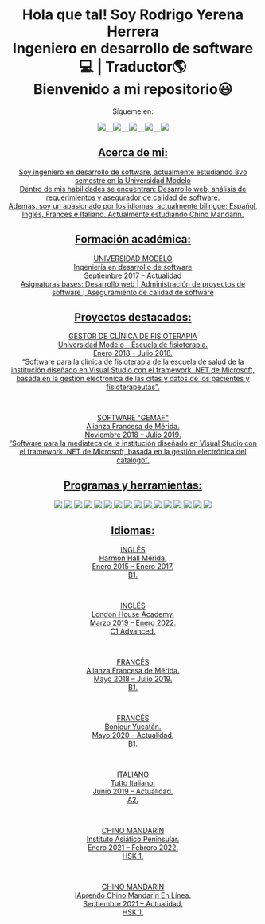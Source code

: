   <h1 align=center>
    Hola que tal! Soy Rodrigo Yerena Herrera <br/> Ingeniero en desarrollo de software💻 | Traductor🌎<br/> Bienvenido a mi repositorio😃
  </h1>
<p align=center>Sígueme en:</p>
  <p align=center>
    <a href="https://www.linkedin.com/in/rodrigo-yerena-herrera-7447b1158/"><img src="https://img.shields.io/badge/linkedin-%230077B5.svg?&style=for-the-badge&logo=linkedin&logoColor=white" />&nbsp;&nbsp;&nbsp;
      <a href="https://public.tableau.com/app/profile/rodrigo.yerena#!/?newProfile=&activeTab=0"><img src="https://img.shields.io/badge/Tableau-E97627?style=for-the-badge&logo=Tableau&logoColor=white" />&nbsp;&nbsp;&nbsp;
        <a href="https://www.youtube.com/channel/UCkVClfCCWgLGYIfvW79vxVA"><img src="https://img.shields.io/badge/Youtube-darkred.svg?&style=for-the-badge&logo=youtube&logoColor=white" />&nbsp;&nbsp;&nbsp;
          <a href="https://www.facebook.com/rodrigo.yerena.77"><img src="https://img.shields.io/badge/Facebook-blue?style=for-the-badge&labelColor=blue&logo=facebook&logoColor=white" />&nbsp;&nbsp;&nbsp;
          <a href="https://www.instagram.com/rod_yerena.h/"><img src="https://img.shields.io/badge/Instagram-E4405F?style=for-the-badge&logo=instagram&logoColor=white" />
  </p>
            
<h2 align=center>
  Acerca de mi:
</h2>

<p align=center>
	Soy ingeniero en desarrollo de software, actualmente estudiando 8vo semestre en la Universidad Modelo<br/>Dentro de mis habilidades se encuentran: Desarrollo web, análisis de requerimientos y asegurador de calidad de software.<br/>Ademas, soy un apasionado por los idiomas, actualmente bilingue: Español, Inglés, Frances e Italiano. Actualmente estudiando Chino Mandarín.
</p>
						
<h2 align=center>
  Formación académica:
</h2>
            
<p align=center>
	UNIVERSIDAD MODELO<br/>Ingeniería en desarrollo de software<br/>Septiembre 2017 – Actualidad<br/>Asignaturas bases: Desarrollo web | Administración de proyectos de software | Aseguramiento de calidad de software
</p>
           
<h2 align=center>
  Proyectos destacados:
</h2>
		  
<p align=center>
	GESTOR DE CLÍNICA DE FISIOTERAPIA<br/>Universidad Modelo – Escuela de fisioterapia.<br/>Enero 2018 – Julio 2018.<br/>“Software para la clínica de fisioterapia de la escuela de salud de la institución diseñado en 
Visual Studio con el framework .NET de Microsoft, basada en la gestión electrónica de las 
citas y datos de los pacientes y fisioterapeutas”.

</p>
<br/>
<p align=center>
	SOFTWARE "GEMAF"<br/>Alianza Francesa de Mérida.<br/>Noviembre 2018 – Julio 2019.<br/>“Software para la mediateca de la institución diseñado en Visual Studio con el framework .NET 
de Microsoft, basada en la gestión electrónica del catalogo”.

</p>
	
<h2 align=center>
  Programas y herramientas:
</h2>		  
<p align=center>
	<img src="https://img.shields.io/badge/c-%2300599C.svg?style=for-the-badge&logo=c&logoColor=white" />
	<img src="https://img.shields.io/badge/c++-%2300599C.svg?style=for-the-badge&logo=c%2B%2B&logoColor=white" />
	<img src="https://img.shields.io/badge/c%23-%23239120.svg?style=for-the-badge&logo=c-sharp&logoColor=white" />
	<img src="https://img.shields.io/badge/html-%23E34F26.svg?style=for-the-badge&logo=html5&logoColor=white" />
	<img src="https://img.shields.io/badge/css-%231572B6.svg?style=for-the-badge&logo=css3&logoColor=white" />
	<img src="https://img.shields.io/badge/javascript-%23323330.svg?style=for-the-badge&logo=javascript&logoColor=%23F7DF1E" />
	<img src="https://img.shields.io/badge/mysql-%2300f.svg?style=for-the-badge&logo=mysql&logoColor=white" />
	<img src="https://img.shields.io/badge/react-%2320232a.svg?style=for-the-badge&logo=react&logoColor=%2361DAFB" />
	<img src="https://img.shields.io/badge/swift-F54A2A?style=for-the-badge&logo=swift&logoColor=white" />
	<img src="https://img.shields.io/badge/Visual%20Studio-5C2D91.svg?style=for-the-badge&logo=visual-studio&logoColor=white" />
	<img src="https://img.shields.io/badge/VS%20Code-0078d7.svg?style=for-the-badge&logo=visual-studio-code&logoColor=white" />
	<img src="https://img.shields.io/badge/pycharm-143?style=for-the-badge&logo=pycharm&logoColor=black&color=black&labelColor=green" />
	<img src="https://img.shields.io/badge/jupyter-%23FA0F00.svg?style=for-the-badge&logo=jupyter&logoColor=white" />
	<img src="https://img.shields.io/badge/Xcode-007ACC?style=for-the-badge&logo=Xcode&logoColor=white" />
	<img src="https://img.shields.io/badge/Microsoft-0078D4?style=for-the-badge&logo=microsoft&logoColor=white" />
	<img src="https://img.shields.io/badge/mac%20os-000000?style=for-the-badge&logo=macos&logoColor=F0F0F0" />
	
</p>	
	  
<h2 align=center>
  Idiomas:
</h2>	
		  
<p align=center>
	INGLÉS<br/>Harmon Hall Mérida.<br/>Enero 2015 – Enero 2017.<br/>B1.
</p>
<br/>
<p align=center>
	INGLÉS<br/>London House Academy.<br/>Marzo 2019 – Enero 2022.<br/>C1 Advanced.
</p>
<br/>	
<p align=center>
	FRANCÉS<br/>Alianza Francesa de Mérida.<br/>Mayo 2018 – Julio 2019.<br/>B1.
</p>
<br/>	
<p align=center>
	FRANCÉS<br/>Bonjour Yucatán.<br/>Mayo 2020 – Actualidad.<br/>B1.
</p>
<br/>	
<p align=center>
	ITALIANO<br/>Tutto Italiano.<br/>Junio 2019 – Actualidad.<br/>A2.
</p>
<br/>	
<p align=center>
	CHINO MANDARÍN<br/>Instituto Asiático Peninsular.<br/>Enero 2021 – Febrero 2022.<br/>HSK 1.
</p>
<br/>
<p align=center>
	CHINO MANDARÍN<br/>IAprendo Chino Mandarín En Línea.<br/>Septiembre 2021 – Actualidad.<br/>HSK 1.
</p>
<br/>
		  
		  
		  
		  
		  
